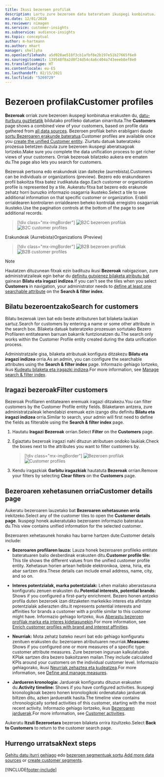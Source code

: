 ```yaml
---
title: Ikusi bezeroen profilak
description: Lortu zure bezeroen datu bateratuen ikuspegi konbinatua.
ms.date: 12/01/2020
ms.reviewer: nimagen
ms.service: customer-insights
ms.subservice: audience-insights
ms.topic: conceptual
author: m-hartmann
ms.author: mhart
manager: shellyha
ms.openlocfilehash: a5d928ae518f3cb1afbf8e2b197e51b27665f6e0
ms.sourcegitcommit: 139548f8a2d0f24d54c4a6c404a743eeeb8ef8e0
ms.translationtype: HT
ms.contentlocale: eu-ES
ms.lasthandoff: 02/15/2021
ms.locfileid: "5269729"
---
```

# <a name="customer-profiles"></a><span data-ttu-id="b500c-103">Bezeroen profilak</span><span class="sxs-lookup"><span data-stu-id="b500c-103">Customer profiles</span></span>

<span data-ttu-id="b500c-104">**Bezeroak** orriak zure bezeroen ikuspegi konbinatua erakusten du, [datu-iturburu guztietatik](data-sources.md) bildutako profileko datuetan oinarrituta.</span><span class="sxs-lookup"><span data-stu-id="b500c-104">The **Customers** page shows a combined view of your customers, based on profile data gathered from [all data sources](data-sources.md).</span></span> <span data-ttu-id="b500c-105">Bezeroen profilak behin erabilgarri daude [sortu Bezeroaren erakunde bateratua](data-unification.md).</span><span class="sxs-lookup"><span data-stu-id="b500c-105">Customer profiles are available once you [create the unified Customer entity](data-unification.md).</span></span> <span data-ttu-id="b500c-106">Ziurtatu datuak bateratzeko prozesua betetzen duzula zure bezeroen ikuspegi aberatsagoak lortzeko.</span><span class="sxs-lookup"><span data-stu-id="b500c-106">Make sure you complete the data unification process to get richer views of your customers.</span></span> <span data-ttu-id="b500c-107">Orriak bezeroak bilatzeko aukera ere ematen du.</span><span class="sxs-lookup"><span data-stu-id="b500c-107">The page also lets you search for customers.</span></span>

<span data-ttu-id="b500c-108">Bezeroak pertsona edo erakundeak izan daitezke (aurrebista).</span><span class="sxs-lookup"><span data-stu-id="b500c-108">Customers can be individuals or organizations (preview).</span></span> <span data-ttu-id="b500c-109">Bezero edo erakundearen profil bakoitza fitxa batez irudikatuta dago.</span><span class="sxs-lookup"><span data-stu-id="b500c-109">Each customer or organization profile is represented by a tile.</span></span> <span data-ttu-id="b500c-110">Aukeratu fitxa bat bezero edo erakunde zehatz horri buruzko informazio osagarria ikusteko.</span><span class="sxs-lookup"><span data-stu-id="b500c-110">Select a tile to see additional information on that specific customer or organization.</span></span> <span data-ttu-id="b500c-111">Erabili orrialdearen kontrolaren orrialdearen beheko kontrolak erregistro osagarriak ikusteko.</span><span class="sxs-lookup"><span data-stu-id="b500c-111">Use the pagination controls at the bottom of the page to see additional records.</span></span>

> [!div class="mx-imgBorder"] 
> <span data-ttu-id="b500c-112">![B2C bezeroen profilak](media/profiles-customers.png "B2C bezeroen profilak")</span><span class="sxs-lookup"><span data-stu-id="b500c-112">![B2C customer profiles](media/profiles-customers.png "B2C customer profiles")</span></span>

<span data-ttu-id="b500c-113">Erakundeak (Aurrebista)</span><span class="sxs-lookup"><span data-stu-id="b500c-113">Organizations (Preview)</span></span>
> [!div class="mx-imgBorder"] 
> <span data-ttu-id="b500c-114">![B2B bezeroen profilak](media/profile-customers-b2b.png "B2B bezeroen profilak")</span><span class="sxs-lookup"><span data-stu-id="b500c-114">![B2B customer profiles](media/profile-customers-b2b.png "B2B customer profiles")</span></span>

> [!NOTE]
> <span data-ttu-id="b500c-115">Hautatzen dituzunean fitxak ezin badituzu ikusi **Bezeroak** nabigazioan, zure administratzaileak egin behar du [definitu gutxienez bilaketa atributu bat](search-filter-index.md) gainean **Bilatu eta iragazi indizea**.</span><span class="sxs-lookup"><span data-stu-id="b500c-115">If you can't see the tiles when you select **Customers** in navigation, your administrator needs to [define at least one searchable attribute](search-filter-index.md) on the **Search & filter index**.</span></span>

## <a name="search-for-customers"></a><span data-ttu-id="b500c-116">Bilatu bezeroentzako</span><span class="sxs-lookup"><span data-stu-id="b500c-116">Search for customers</span></span>

<span data-ttu-id="b500c-117">Bilatu bezeroak izen bat edo beste atributuren bat bilaketa laukian sartuz.</span><span class="sxs-lookup"><span data-stu-id="b500c-117">Search for customers by entering a name or some other attribute in the search box.</span></span> <span data-ttu-id="b500c-118">Bilaketa datuak bateratzeko prozesuan sortutako Bezero Profilaren entitatearen barruan bakarrik funtzionatzen du.</span><span class="sxs-lookup"><span data-stu-id="b500c-118">The search only works within the Customer Profile entity created during the data unification process.</span></span>

<span data-ttu-id="b500c-119">Administratzaile gisa, bilaketa atributuak konfigura ditzakezu **Bilatu eta iragazi indizea** orria.</span><span class="sxs-lookup"><span data-stu-id="b500c-119">As an admin, you can configure the searchable attributes using the **Search & filter index** page.</span></span> <span data-ttu-id="b500c-120">Informazio gehiago lortzeko, ikus [Kudeatu bilaketa eta iragazki indizea](search-filter-index.md).</span><span class="sxs-lookup"><span data-stu-id="b500c-120">For more information, see [Manage search & filter index](search-filter-index.md).</span></span>

## <a name="filter-customers"></a><span data-ttu-id="b500c-121">Iragazi bezeroak</span><span class="sxs-lookup"><span data-stu-id="b500c-121">Filter customers</span></span>

<span data-ttu-id="b500c-122">Bezeroak Profilaren entitatearen eremuak iragazi ditzakezu.</span><span class="sxs-lookup"><span data-stu-id="b500c-122">You can filter customers by the Customer Profile entity fields.</span></span> <span data-ttu-id="b500c-123">Bilaketaren antzera, zure administratzaileak lehendabizi eremuak ezin izango ditu definitu **Bilatu eta iragazi indizea** orria.</span><span class="sxs-lookup"><span data-stu-id="b500c-123">Similar to search, your admin will first need to define the fields as filterable using the **Search & filter index** page.</span></span>

1. <span data-ttu-id="b500c-124">Hautatu **Iragazi** **Bezeroak** orrian.</span><span class="sxs-lookup"><span data-stu-id="b500c-124">Select **Filter** on the **Customers** page.</span></span>

2. <span data-ttu-id="b500c-125">Egiaztatu bezeroak iragazi nahi dituzun atributuen ondoko laukiak.</span><span class="sxs-lookup"><span data-stu-id="b500c-125">Check the boxes next to the attributes you want to filter customers by.</span></span>

   > [!div class="mx-imgBorder"] 
   > <span data-ttu-id="b500c-126">![Bezeroen profilak](media/profiles-customers3.png "Bezeroen profilak")</span><span class="sxs-lookup"><span data-stu-id="b500c-126">![Customer profiles](media/profiles-customers3.png "Customer profiles")</span></span>

3. <span data-ttu-id="b500c-127">Kendu iragazkiak **Garbitu iragazkiak** hautatuta **Bezeroak** orrian.</span><span class="sxs-lookup"><span data-stu-id="b500c-127">Remove your filters by selecting **Clear filters** on the **Customers** page.</span></span>

##  <a name="customer-details-page"></a><span data-ttu-id="b500c-128">Bezeroaren xehetasunen orria</span><span class="sxs-lookup"><span data-stu-id="b500c-128">Customer details page</span></span>

<span data-ttu-id="b500c-129">Aukeratu bezeroaren lauzetako bat **Bezeroaren xehetasunen orria** irekitzeko.</span><span class="sxs-lookup"><span data-stu-id="b500c-129">Select any of the customer tiles to open the **Customer details page**.</span></span> <span data-ttu-id="b500c-130">Ikuspegi honek aukeratutako bezeroaren informazio bateratua du.</span><span class="sxs-lookup"><span data-stu-id="b500c-130">This view contains unified information for the selected customer.</span></span>

<span data-ttu-id="b500c-131">Bezeroaren xehetasunek honako hau barne hartzen dute:</span><span class="sxs-lookup"><span data-stu-id="b500c-131">Customer details include:</span></span>

-   <span data-ttu-id="b500c-132">**Bezeroaren profilaren lauza:** Lauza honek bezeroaren profileko entitate bateratuaren balio desberdinak erakusten ditu.</span><span class="sxs-lookup"><span data-stu-id="b500c-132">**Customer profile tile:** This tile shows the different values from the unified customer profile entity.</span></span> <span data-ttu-id="b500c-133">Xehetasun horien artean helbide elektronikoa, izena, hiria, eta abar sartzen dira.</span><span class="sxs-lookup"><span data-stu-id="b500c-133">These details can include email address, name, city, and so on.</span></span> 

-   <span data-ttu-id="b500c-134">**Interes potentzialak, marka potentzialak:** Lehen mailako aberastasuna konfiguratu zenuen erakusten du.</span><span class="sxs-lookup"><span data-stu-id="b500c-134">**Potential interests, potential brands:** Shows if you configured a first-party enrichment.</span></span> <span data-ttu-id="b500c-135">Bezero honen antzeko profila duten bezeroek izan ditzaketen markekiko interes eta afinitate potentzialak adierazten ditu.</span><span class="sxs-lookup"><span data-stu-id="b500c-135">It represents potential interests and affinities for brands a customer with a profile similar to this customer might have.</span></span> <span data-ttu-id="b500c-136">Informazio gehiago lortzeko, ikus [Aberastu bezeroen profilak marka eta interes kidetasunekin](enrichment-microsoft-graph.md).</span><span class="sxs-lookup"><span data-stu-id="b500c-136">For more information, see [Enrich customer profiles with brand and interest affinities](enrichment-microsoft-graph.md).</span></span>

-   <span data-ttu-id="b500c-137">**Neurriak:** Mota zehatz bateko neurri bat edo gehiago konfiguratu zenituen erakusten du: bezeroaren atributuaren neurriak.</span><span class="sxs-lookup"><span data-stu-id="b500c-137">**Measures:** Shows if you configured one or more measures of a specific type: customer attribute measures.</span></span> <span data-ttu-id="b500c-138">Zure bezeroen inguruan kalkulatutako KPIak sartzen dira bezero bakoitzaren mailan.</span><span class="sxs-lookup"><span data-stu-id="b500c-138">They include calculated KPIs around your customers on the individual customer level.</span></span> <span data-ttu-id="b500c-139">Informazio gehiagorako, ikusi [Neurriak zehaztea eta kudeatzea](measures.md).</span><span class="sxs-lookup"><span data-stu-id="b500c-139">For more information, see [Define and manage measures](measures.md).</span></span>

-   <span data-ttu-id="b500c-140">**Jardueren kronologia:** Jarduerak konfiguratu dituzun erakusten du.</span><span class="sxs-lookup"><span data-stu-id="b500c-140">**Activity timeline:** Shows if you have configured activities.</span></span> <span data-ttu-id="b500c-141">Ikuspegi kronologikoak bezero honen kronologikoki ordenatutako jarduerak biltzen ditu, azken jardueratik hasita.</span><span class="sxs-lookup"><span data-stu-id="b500c-141">The timeline view contains chronologically sorted activities of this customer, starting with the most recent activity.</span></span> <span data-ttu-id="b500c-142">Informazio gehiago lortzeko, ikus [Bezeroaren jarduerak](activities.md).</span><span class="sxs-lookup"><span data-stu-id="b500c-142">For more information, see [Customer activities](activities.md).</span></span>

<span data-ttu-id="b500c-143">Aukeratu **Itzuli Bezeroetara** bezeroen bilaketa orrira itzultzeko.</span><span class="sxs-lookup"><span data-stu-id="b500c-143">Select **Back to Customers** to return to the customer search page.</span></span>

## <a name="next-steps"></a><span data-ttu-id="b500c-144">Hurrengo urratsak</span><span class="sxs-lookup"><span data-stu-id="b500c-144">Next steps</span></span>

<span data-ttu-id="b500c-145">[Gehitu datu iturri gehiago](data-sources.md) edo [bezeroen segmentuak sortu](segments.md).</span><span class="sxs-lookup"><span data-stu-id="b500c-145">[Add more data sources](data-sources.md) or [create customer segments](segments.md).</span></span>


[!INCLUDE[footer-include](../includes/footer-banner.md)]